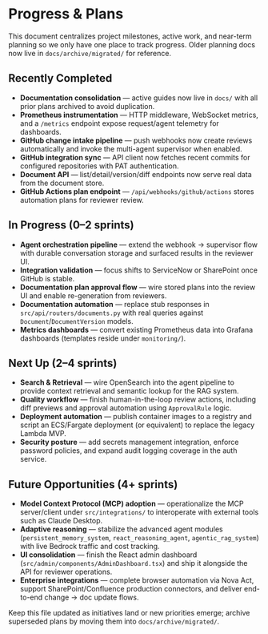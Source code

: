 # Progress & Plans

This document centralizes project milestones, active work, and near-term planning so we only have one place to track progress. Older planning docs now live in `docs/archive/migrated/` for reference.

## Recently Completed
- **Documentation consolidation** — active guides now live in `docs/` with all prior plans archived to avoid duplication.
- **Prometheus instrumentation** — HTTP middleware, WebSocket metrics, and a `/metrics` endpoint expose request/agent telemetry for dashboards.
- **GitHub change intake pipeline** — push webhooks now create reviews automatically and invoke the multi-agent supervisor when enabled.
- **GitHub integration sync** — API client now fetches recent commits for configured repositories with PAT authentication.
- **Document API** — list/detail/version/diff endpoints now serve real data from the document store.
- **GitHub Actions plan endpoint** — `/api/webhooks/github/actions` stores automation plans for reviewer review.

## In Progress (0–2 sprints)
- **Agent orchestration pipeline** — extend the webhook → supervisor flow with durable conversation storage and surfaced results in the reviewer UI.
- **Integration validation** — focus shifts to ServiceNow or SharePoint once GitHub is stable.
- **Documentation plan approval flow** — wire stored plans into the review UI and enable re-generation from reviewers.
- **Documentation automation** — replace stub responses in `src/api/routers/documents.py` with real queries against `Document`/`DocumentVersion` models.
- **Metrics dashboards** — convert existing Prometheus data into Grafana dashboards (templates reside under `monitoring/`).

## Next Up (2–4 sprints)
- **Search & Retrieval** — wire OpenSearch into the agent pipeline to provide context retrieval and semantic lookup for the RAG system.
- **Quality workflow** — finish human-in-the-loop review actions, including diff previews and approval automation using `ApprovalRule` logic.
- **Deployment automation** — publish container images to a registry and script an ECS/Fargate deployment (or equivalent) to replace the legacy Lambda MVP.
- **Security posture** — add secrets management integration, enforce password policies, and expand audit logging coverage in the auth service.

## Future Opportunities (4+ sprints)
- **Model Context Protocol (MCP) adoption** — operationalize the MCP server/client under `src/integrations/` to interoperate with external tools such as Claude Desktop.
- **Adaptive reasoning** — stabilize the advanced agent modules (`persistent_memory_system`, `react_reasoning_agent`, `agentic_rag_system`) with live Bedrock traffic and cost tracking.
- **UI consolidation** — finish the React admin dashboard (`src/admin/components/AdminDashboard.tsx`) and ship it alongside the API for reviewer operations.
- **Enterprise integrations** — complete browser automation via Nova Act, support SharePoint/Confluence production connectors, and deliver end-to-end change → doc update flows.

Keep this file updated as initiatives land or new priorities emerge; archive superseded plans by moving them into `docs/archive/migrated/`.
